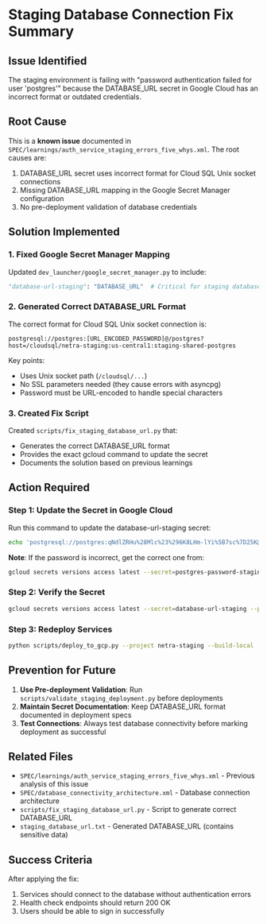 # Staging Database Connection Fix Summary

## Issue Identified
The staging environment is failing with "password authentication failed for user 'postgres'" because the DATABASE_URL secret in Google Cloud has an incorrect format or outdated credentials.

## Root Cause
This is a **known issue** documented in `SPEC/learnings/auth_service_staging_errors_five_whys.xml`. The root causes are:
1. DATABASE_URL secret uses incorrect format for Cloud SQL Unix socket connections
2. Missing DATABASE_URL mapping in the Google Secret Manager configuration
3. No pre-deployment validation of database credentials

## Solution Implemented

### 1. Fixed Google Secret Manager Mapping
Updated `dev_launcher/google_secret_manager.py` to include:
```python
"database-url-staging": "DATABASE_URL"  # Critical for staging database connectivity
```

### 2. Generated Correct DATABASE_URL Format
The correct format for Cloud SQL Unix socket connection is:
```
postgresql://postgres:[URL_ENCODED_PASSWORD]@/postgres?host=/cloudsql/netra-staging:us-central1:staging-shared-postgres
```

Key points:
- Uses Unix socket path (`/cloudsql/...`)
- No SSL parameters needed (they cause errors with asyncpg)
- Password must be URL-encoded to handle special characters

### 3. Created Fix Script
Created `scripts/fix_staging_database_url.py` that:
- Generates the correct DATABASE_URL format
- Provides the exact gcloud command to update the secret
- Documents the solution based on previous learnings

## Action Required

### Step 1: Update the Secret in Google Cloud
Run this command to update the database-url-staging secret:
```bash
echo 'postgresql://postgres:qNdlZRHu%28Mlc%23%296K8LHm-lYi%5B7sc%7D25K@/postgres?host=/cloudsql/netra-staging:us-central1:staging-shared-postgres' | gcloud secrets versions add database-url-staging --data-file=- --project=netra-staging
```

**Note**: If the password is incorrect, get the correct one from:
```bash
gcloud secrets versions access latest --secret=postgres-password-staging --project=netra-staging
```

### Step 2: Verify the Secret
```bash
gcloud secrets versions access latest --secret=database-url-staging --project=netra-staging
```

### Step 3: Redeploy Services
```bash
python scripts/deploy_to_gcp.py --project netra-staging --build-local
```

## Prevention for Future

1. **Use Pre-deployment Validation**: Run `scripts/validate_staging_deployment.py` before deployments
2. **Maintain Secret Documentation**: Keep DATABASE_URL format documented in deployment specs
3. **Test Connections**: Always test database connectivity before marking deployment as successful

## Related Files
- `SPEC/learnings/auth_service_staging_errors_five_whys.xml` - Previous analysis of this issue
- `SPEC/database_connectivity_architecture.xml` - Database connection architecture
- `scripts/fix_staging_database_url.py` - Script to generate correct DATABASE_URL
- `staging_database_url.txt` - Generated DATABASE_URL (contains sensitive data)

## Success Criteria
After applying the fix:
1. Services should connect to the database without authentication errors
2. Health check endpoints should return 200 OK
3. Users should be able to sign in successfully